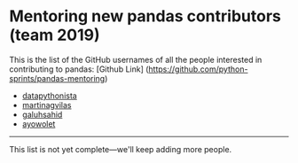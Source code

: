 # Mentoring new pandas contributors (team 2019)

This is the list of the GitHub usernames of all the people interested in contributing to pandas: [Github Link] (https://github.com/python-sprints/pandas-mentoring)

- [datapythonista](https://github.com/datapythonista/)
- [martinagvilas](https://github.com/martinagvilas)
- [galuhsahid](https://github.com/galuhsahid)
- [ayowolet](https://github.com/ayowolet)

---

This list is not yet complete—we'll keep adding more people.
